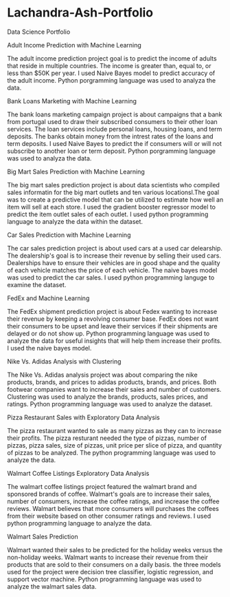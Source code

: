 # Lachandra-Ash-Portfolio
Data Science Portfolio

Adult Income Prediction with Machine Learning

The adult income prediction project goal is to predict the income of adults that reside in multiple countries. The income is greater than, equal to, or less than $50K per year. I used Naive Bayes model to predict accuracy of the adult income. Python porgramming language was used to analyza the data. 

Bank Loans Marketing with Machine Learning

The bank loans marketing campaign project is about campaigns that a bank from portugal used to draw their subscribed consumers to their other loan services. The loan services include personal loans, housing loans, and term deposits. The banks obtain money from the intrest rates of the loans and term deposits. I used Naive Bayes to predict the if consumers will or will not subscribe to another loan or term deposit. Python porgramming language was used to analyza the data. 

Big Mart Sales Prediction with Machine Learning

The big mart sales prediction project is about data scientists who compiled sales informatin for the  big mart outlets and ten various locationsl.The goal was to create a predictive model that can be utilized to estimate how well an item will sell at each store. I used the gradient booster regressor model to predict the item outlet sales of each outlet. I used python programming language to analyze the data within the dataset.

Car Sales Prediction with Machine Learning

The car sales prediction project is about used cars at a used car delearship. The dealership's goal is to increase their revenue by selling their used cars. Dealerships have to ensure their vehicles are in good shape and the quality of each vehicle matches the price of each vehicle. The naive bayes model was used to predict the car sales. I used python programming languge to examine the dataset.

FedEx and Machine Learning

The FedEx shipment prediction project is about Fedex wanting to increase their revenue by keeping a revolving consumer  base. FedEx does not want their consumers to be upset and leave their services if their shipments are delayed or do not show up. Python programming language was used to analyze the data for useful insights that will help them increase their profits. I used the naive bayes model. 

Nike Vs. Adidas Analysis with Clustering

The Nike Vs. Adidas analysis project was about comparing the nike products, brands, and prices to adidas products, brands, and prices. Both footwear companies want to increase their saies and number of customers. Clustering was used to analyze the brands, products, sales prices, and ratings. Python programming language was used to analyze the dataset. 

Pizza Restaurant Sales with Exploratory Data Analysis

The pizza restaurant wanted to sale as many pizzas as they can to increase their profits. The pizza resturant needed the type of pizzas, number of pizzas, pizza sales, size of pizzas, unit price per slice of pizza, and quantity of pizzas to be analyzed. The python programming language was used to analyze the data. 

Walmart Coffee Listings Exploratory Data Analysis

The walmart coffee listings project featured the walmart brand and sponsored brands of coffee. Walmart's goals are to increase their sales, number of consumers, increase the coffee ratings, and increase the coffee reviews. Walmart believes that more consumers will purchases the coffees from their website based on other consumer ratings and reviews. I used python programming language to analyze the data.

Walmart Sales Prediction

Walmart wanted their sales to be predicted for the holiday weeks versus the non-holiday weeks. Walmart wants to increase their revenue from their products that are sold to their consumers on a daily basis. the three models used for the project were decision tree classifier, logistic regression, and support vector machine. Python programming language was used to analyze the walmart sales data.  







